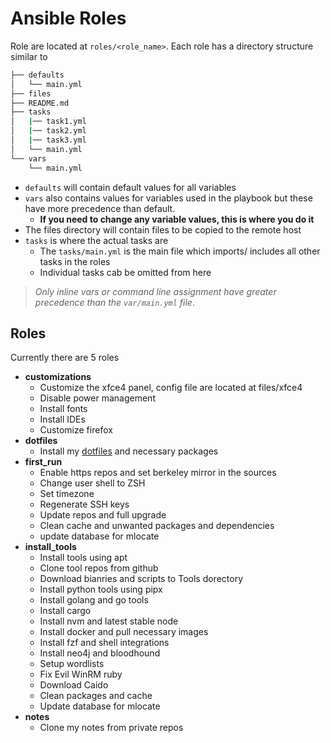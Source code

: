 # Ansible Roles

Role are located at `roles/<role_name>`. Each role has a directory structure similar to

```sh
├── defaults
│   └── main.yml
├── files
├── README.md
├── tasks
│   |── task1.yml
│   |── task2.yml
│   |── task3.yml
│   └── main.yml
└── vars
    └── main.yml
```

- `defaults` will contain default values for all variables
- `vars` also contains values for variables used in the playbook but these have more precedence than default.
  - **If you need to change any variable values, this is where you do it**
- The files directory will contain files to be copied to the remote host
- `tasks` is where the actual tasks are
  - The `tasks/main.yml` is the main file which imports/ includes all other tasks in the roles
  - Individual tasks cab be omitted from here

> _Only inline vars or command line assignment have greater precedence than the `var/main.yml` file_.

## Roles

Currently there are 5 roles

- **customizations**
  - Customize the xfce4 panel, config file are located at files/xfce4
  - Disable power management
  - Install fonts
  - Install IDEs
  - Customize firefox
- **dotfiles**
  - Install my [dotfiles](https://github.com/AbraXa5/dotfiles) and necessary packages
- **first_run**
  - Enable https repos and set berkeley mirror in the sources
  - Change user shell to ZSH
  - Set timezone
  - Regenerate SSH keys
  - Update repos and full upgrade
  - Clean cache and unwanted packages and dependencies
  - update database for mlocate
- **install_tools**
  - Install tools using apt
  - Clone tool repos from github
  - Download bianries and scripts to Tools dorectory
  - Install python tools using pipx
  - Install golang and go tools
  - Install cargo
  - Install nvm and latest stable node
  - Install docker and pull necessary images
  - Install fzf and shell integrations
  - Install neo4j and bloodhound
  - Setup wordlists
  - Fix Evil WinRM ruby
  - Download Caido
  - Clean packages and cache
  - Update database for mlocate
- **notes**
  - Clone my notes from private repos
